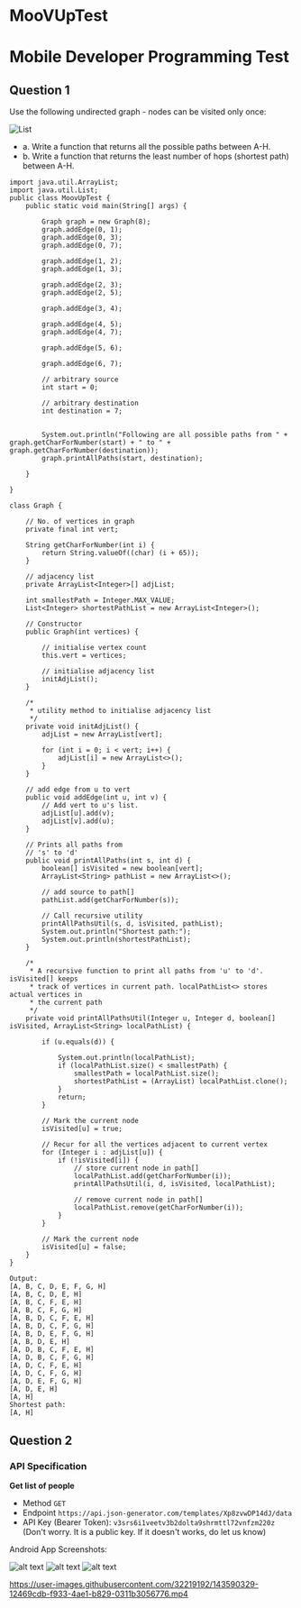 # MooVUpTest

# Mobile Developer Programming Test



## Question 1

Use the following undirected graph ­- nodes can be visited only once:

![List](https://github.com/moovup/programming-test/blob/master/assets/web/graph.png)

- a. Write a function that returns all the possible paths between A­-H.
- b. Write a function that returns the least number of hops (shortest path) between A­-H.



```
import java.util.ArrayList;
import java.util.List;
public class MoovUpTest {
    public static void main(String[] args) {

        Graph graph = new Graph(8);
        graph.addEdge(0, 1);
        graph.addEdge(0, 3);
        graph.addEdge(0, 7);

        graph.addEdge(1, 2);
        graph.addEdge(1, 3);

        graph.addEdge(2, 3);
        graph.addEdge(2, 5);

        graph.addEdge(3, 4);

        graph.addEdge(4, 5);
        graph.addEdge(4, 7);

        graph.addEdge(5, 6);

        graph.addEdge(6, 7);

        // arbitrary source
        int start = 0;

        // arbitrary destination
        int destination = 7;


        System.out.println("Following are all possible paths from " + graph.getCharForNumber(start) + " to " + graph.getCharForNumber(destination));
        graph.printAllPaths(start, destination);

    }

}

class Graph {

    // No. of vertices in graph
    private final int vert;

    String getCharForNumber(int i) {
        return String.valueOf((char) (i + 65));
    }

    // adjacency list
    private ArrayList<Integer>[] adjList;

    int smallestPath = Integer.MAX_VALUE;
    List<Integer> shortestPathList = new ArrayList<Integer>();

    // Constructor
    public Graph(int vertices) {

        // initialise vertex count
        this.vert = vertices;

        // initialise adjacency list
        initAdjList();
    }

    /*
     * utility method to initialise adjacency list
     */
    private void initAdjList() {
        adjList = new ArrayList[vert];

        for (int i = 0; i < vert; i++) {
            adjList[i] = new ArrayList<>();
        }
    }

    // add edge from u to vert
    public void addEdge(int u, int v) {
        // Add vert to u's list.
        adjList[u].add(v);
        adjList[v].add(u);
    }

    // Prints all paths from
    // 's' to 'd'
    public void printAllPaths(int s, int d) {
        boolean[] isVisited = new boolean[vert];
        ArrayList<String> pathList = new ArrayList<>();

        // add source to path[]
        pathList.add(getCharForNumber(s));

        // Call recursive utility
        printAllPathsUtil(s, d, isVisited, pathList);
        System.out.println("Shortest path:");
        System.out.println(shortestPathList);
    }

    /*
     * A recursive function to print all paths from 'u' to 'd'. isVisited[] keeps
     * track of vertices in current path. localPathList<> stores actual vertices in
     * the current path
     */
    private void printAllPathsUtil(Integer u, Integer d, boolean[] isVisited, ArrayList<String> localPathList) {

        if (u.equals(d)) {

            System.out.println(localPathList);
            if (localPathList.size() < smallestPath) {
                smallestPath = localPathList.size();
                shortestPathList = (ArrayList) localPathList.clone();
            }
            return;
        }

        // Mark the current node
        isVisited[u] = true;

        // Recur for all the vertices adjacent to current vertex
        for (Integer i : adjList[u]) {
            if (!isVisited[i]) {
                // store current node in path[]
                localPathList.add(getCharForNumber(i));
                printAllPathsUtil(i, d, isVisited, localPathList);

                // remove current node in path[]
                localPathList.remove(getCharForNumber(i));
            }
        }

        // Mark the current node
        isVisited[u] = false;
    }
}

```

```
Output:
[A, B, C, D, E, F, G, H]
[A, B, C, D, E, H]
[A, B, C, F, E, H]
[A, B, C, F, G, H]
[A, B, D, C, F, E, H]
[A, B, D, C, F, G, H]
[A, B, D, E, F, G, H]
[A, B, D, E, H]
[A, D, B, C, F, E, H]
[A, D, B, C, F, G, H]
[A, D, C, F, E, H]
[A, D, C, F, G, H]
[A, D, E, F, G, H]
[A, D, E, H]
[A, H]
Shortest path:
[A, H]
```

## Question 2
### API Specification

**Get list of people**
  * Method
    `GET`
  * Endpoint
    `https://api.json-generator.com/templates/Xp8zvwDP14dJ/data`
  * API Key (Bearer Token): `v3srs6i1veetv3b2dolta9shrmttl72vnfzm220z` (Don't worry. It is a public key. If it doesn't works, do let us know)

Android App Screenshots:

![alt text](https://user-images.githubusercontent.com/32219192/143590327-a8883eef-c1aa-48f9-9347-7452ab3131a9.jpeg?raw=true)
![alt text](https://user-images.githubusercontent.com/32219192/143590324-5622c9ae-6a96-4229-b09f-0fc9f1c3dcfa.jpeg?raw=true)
![alt text](https://user-images.githubusercontent.com/32219192/143590315-f2c18c97-b26b-4db9-8367-f468eaad3744.jpeg?raw=true)

https://user-images.githubusercontent.com/32219192/143590329-12469cdb-f933-4ae1-b829-0311b3056776.mp4
